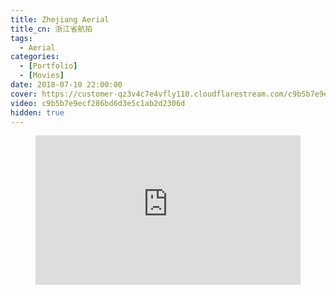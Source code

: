 ```yaml
---
title: Zhejiang Aerial
title_cn: 浙江省航拍
tags:
  - Aerial
categories:
  - [Portfolio]
  - [Movies]
date: 2018-07-10 22:00:00
cover: https://customer-qz3v4c7e4vfly110.cloudflarestream.com/c9b5b7e9ecf286bd6d3e5c1ab2d2306d/thumbnails/thumbnail.jpg?time=2m46s
video: c9b5b7e9ecf286bd6d3e5c1ab2d2306d
hidden: true
---
```


<figure class="my-video">
  <div style="position: relative; padding-top: 56.25%;"><iframe src="https://customer-qz3v4c7e4vfly110.cloudflarestream.com/c9b5b7e9ecf286bd6d3e5c1ab2d2306d/iframe?preload=metadata&poster=https%3A%2F%2Fcustomer-qz3v4c7e4vfly110.cloudflarestream.com%2Fc9b5b7e9ecf286bd6d3e5c1ab2d2306d%2Fthumbnails%2Fthumbnail.jpg%3Ftime%3D2m46s%26height%3D600" style="border: none; position: absolute; top: 0; left: 0; height: 100%; width: 100%;" allow="accelerometer; gyroscope; autoplay; encrypted-media; picture-in-picture;" allowfullscreen="true"></iframe></div>
</figure>
